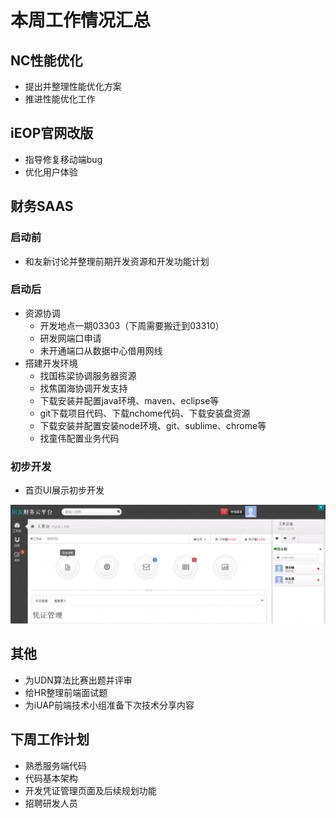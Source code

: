 # 本周工作情况汇总

## NC性能优化
- 提出并整理性能优化方案
- 推进性能优化工作

## iEOP官网改版
- 指导修复移动端bug
- 优化用户体验

## 财务SAAS
### 启动前
- 和友新讨论并整理前期开发资源和开发功能计划
### 启动后
- 资源协调
  - 开发地点一期03303（下周需要搬迁到03310）
  - 研发网端口申请
  - 未开通端口从数据中心借用网线
- 搭建开发环境
  - 找国栋梁协调服务器资源
  - 找焦国海协调开发支持
  - 下载安装并配置java环境、maven、eclipse等
  - git下载项目代码、下载nchome代码、下载安装盘资源
  - 下载安装并配置安装node环境、git、sublime、chrome等
  - 找童伟配置业务代码

### 初步开发

- 首页UI展示初步开发

![index](./images/index.png)

## 其他
- 为UDN算法比赛出题并评审
- 给HR整理前端面试题
- 为iUAP前端技术小组准备下次技术分享内容

## 下周工作计划
- 熟悉服务端代码
- 代码基本架构
- 开发凭证管理页面及后续规划功能
- 招聘研发人员